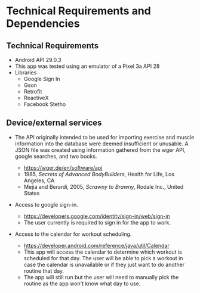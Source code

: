 # Technical Requirements and Dependencies

## Technical Requirements

* Android API 29.0.3
* This app was tested using an emulator of a Pixel 3a API 28
* Libraries
    * Google Sign In
    * Gson
    * Retrofit
    * ReactiveX
    * Facebook Stetho

## Device/external services

* The API originally intended to be used for importing exercise and muscle information into the database were deemed insufficient or unusable. A JSON file was created using information gathered from the wger API, google searches, and two books.
    * <https://wger.de/en/software/api>
    * 1985, *Secrets of Advanced BodyBuilders*, Health for Life, Los Angeles, CA
    * Mejia and Berardi, 2005, *Scrawny to Brawny*, Rodale Inc., United States

* Access to google sign-in.
    * <https://developers.google.com/identity/sign-in/web/sign-in>
    * The user currently is required to sign in for the app to work.

* Access to the calendar for workout scheduling.
    * <https://developer.android.com/reference/java/util/Calendar>
    * This app will access the calendar to determine which workout is scheduled for that day. The user will be able to pick a workout in case the calendar is unavailable or if they just want to do another routine that day.
    * The app will still run but the user will need to manually pick the routine as the app won't know what day to use.
